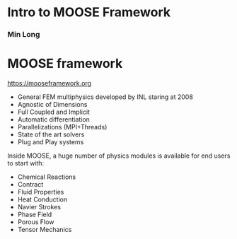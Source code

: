 # Intro to MOOSE Framework
### Min Long

# MOOSE framework

https://mooseframework.org

  * General FEM multiphysics developed by INL staring at 2008
  * Agnostic of Dimensions
  * Full Coupled and Implicit
  * Automatic differentiation
  * Parallelizations (MPI+Threads)
  * State of the art solvers
  * Plug and Play systems


Inside MOOSE, a huge number of physics modules is available for end users to start with:

  * Chemical Reactions
  * Contract
  * Fluid Properties
  * Heat Conduction
  * Navier Strokes
  * Phase Field
  * Porous Flow
  * Tensor Mechanics

